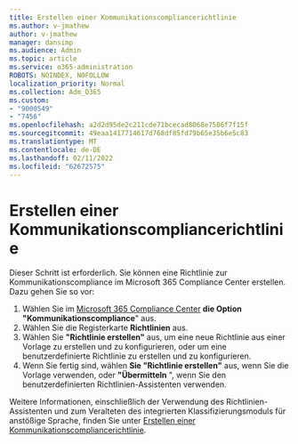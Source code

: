 ```yaml
---
title: Erstellen einer Kommunikationscompliancerichtlinie
ms.author: v-jmathew
author: v-jmathew
manager: dansimp
ms.audience: Admin
ms.topic: article
ms.service: o365-administration
ROBOTS: NOINDEX, NOFOLLOW
localization_priority: Normal
ms.collection: Adm_O365
ms.custom:
- "9000549"
- "7456"
ms.openlocfilehash: a2d2d95de2c211cde71bcecad8068e7586f7f15f
ms.sourcegitcommit: 49eaa1417714617d768df85fd79b65e35b6e5c83
ms.translationtype: MT
ms.contentlocale: de-DE
ms.lasthandoff: 02/11/2022
ms.locfileid: "62672575"
---
```

# <a name="create-a-communication-compliance-policy"></a>Erstellen einer Kommunikationscompliancerichtlinie

Dieser Schritt ist erforderlich. Sie können eine Richtlinie zur Kommunikationscompliance im Microsoft 365 Compliance Center erstellen. Dazu gehen Sie so vor:

1. Wählen Sie im [Microsoft 365 Compliance Center](https://go.microsoft.com/fwlink/?linkid=2130502) **die Option "Kommunikationscompliance**" aus.
2. Wählen Sie die Registerkarte **Richtlinien** aus.
3. Wählen Sie **"Richtlinie erstellen"** aus, um eine neue Richtlinie aus einer Vorlage zu erstellen und zu konfigurieren, oder um eine benutzerdefinierte Richtlinie zu erstellen und zu konfigurieren.
4. Wenn Sie fertig sind, wählen **Sie "Richtlinie erstellen"** aus, wenn Sie die Vorlage verwenden, oder **"Übermitteln** ", wenn Sie den benutzerdefinierten Richtlinien-Assistenten verwenden.

Weitere Informationen, einschließlich der Verwendung des Richtlinien-Assistenten und zum Veralteten des integrierten Klassifizierungsmoduls für anstößige Sprache, finden Sie unter [Erstellen einer Kommunikationscompliancerichtlinie](https://go.microsoft.com/fwlink/?linkid=2129079).
